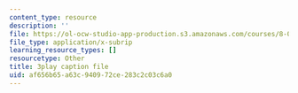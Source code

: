 ```yaml
---
content_type: resource
description: ''
file: https://ol-ocw-studio-app-production.s3.amazonaws.com/courses/8-01sc-classical-mechanics-fall-2016/af656b65a63c940972ce283c2c03c6a0_9NS0JcjNdp4.srt
file_type: application/x-subrip
learning_resource_types: []
resourcetype: Other
title: 3play caption file
uid: af656b65-a63c-9409-72ce-283c2c03c6a0
---
```

